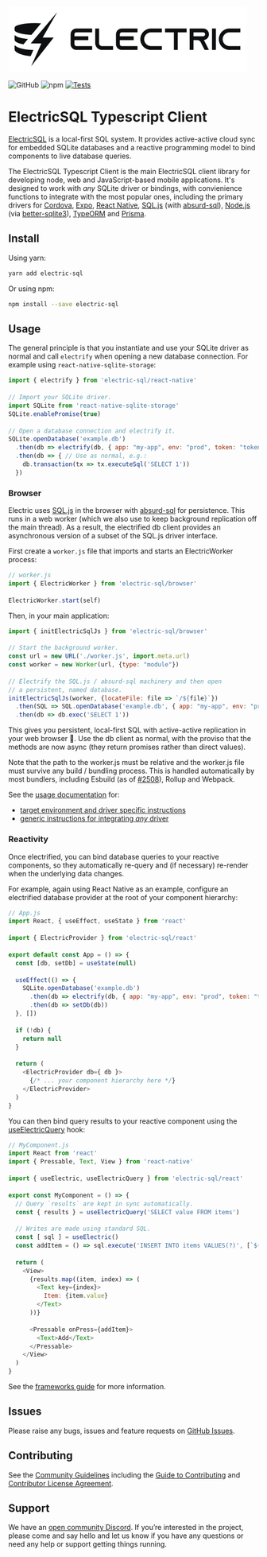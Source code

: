 <a href="https://electric-sql.com">
  <picture>
    <source media="(prefers-color-scheme: dark)"
        srcset="https://raw.githubusercontent.com/electric-sql/meta/main/identity/ElectricSQL-logo-light-trans.svg"
    />
    <source media="(prefers-color-scheme: light)"
        srcset="https://raw.githubusercontent.com/electric-sql/meta/main/identity/ElectricSQL-logo-black.svg"
    />
    <img alt="ElectricSQL logo"
        src="https://raw.githubusercontent.com/electric-sql/meta/main/identity/ElectricSQL-logo-black.svg"
    />
  </picture>
</a>

![GitHub](https://img.shields.io/github/license/electric-sql/typescript-client) ![npm](https://img.shields.io/npm/v/electric-sql) [![Tests](https://github.com/electric-sql/typescript-client/actions/workflows/tests.yml/badge.svg?event=push)](https://github.com/electric-sql/typescript-client/actions/workflows/tests.yml)

# ElectricSQL Typescript Client

[ElectricSQL](https://electric-sql.com) is a local-first SQL system. It provides active-active cloud sync for embedded SQLite databases and a reactive programming model to bind components to live database queries.

The ElectricSQL Typescript Client is the main ElectricSQL client library for developing node, web and JavaScript-based mobile applications. It's designed to work with *any* SQLite driver or bindings, with convienience functions to integrate with the most popular ones, including the primary drivers for [Cordova](https://electric-sql.com/docs/usage/drivers#cordova), [Expo](https://electric-sql.com/docs/usage/drivers#expo), [React Native](https://electric-sql.com/docs/usage/drivers#react-native), [SQL.js](https://electric-sql.com/docs/drivers/web) (with [absurd-sql](https://electric-sql.com/docs/usage/web)), [Node.js](https://electric-sql.com/docs/usage/drivers#edge) (via [better-sqlite3](https://electric-sql.com/docs/usage/drivers#node)), [TypeORM](https://electric-sql.com/docs/usage/frameworks#typeorm) and [Prisma](https://electric-sql.com/docs/usage/frameworks#prisma).

## Install

Using yarn:

```sh
yarn add electric-sql
```

Or using npm:

```sh
npm install --save electric-sql
```

## Usage

The general principle is that you instantiate and use your SQLite driver as normal and call `electrify` when opening a new database connection. For example using `react-native-sqlite-storage`:

```js
import { electrify } from 'electric-sql/react-native'

// Import your SQLite driver.
import SQLite from 'react-native-sqlite-storage'
SQLite.enablePromise(true)

// Open a database connection and electrify it.
SQLite.openDatabase('example.db')
  .then(db => electrify(db, { app: "my-app", env: "prod", token: "token", migrations: [] }))
  .then(db => { // Use as normal, e.g.:
    db.transaction(tx => tx.executeSql('SELECT 1'))
  })
```

### Browser

Electric uses [SQL.js](https://electric-sql.com/docs/usage/web) in the browser with [absurd-sql](https://electric-sql.com/docs/usage/web) for persistence. This runs in a web worker (which we also use to keep background replication off the main thread). As a result, the electrified db client provides an asynchronous version of a subset of the SQL.js driver interface.

First create a `worker.js` file that imports and starts an ElectricWorker process:

```js
// worker.js
import { ElectricWorker } from 'electric-sql/browser'

ElectricWorker.start(self)
```

Then, in your main application:

```js
import { initElectricSqlJs } from 'electric-sql/browser'

// Start the background worker.
const url = new URL('./worker.js', import.meta.url)
const worker = new Worker(url, {type: "module"})

// Electrify the SQL.js / absurd-sql machinery and then open
// a persistent, named database.
initElectricSqlJs(worker, {locateFile: file => `/${file}`})
  .then(SQL => SQL.openDatabase('example.db', { app: "my-app", env: "prod", token: "token", migrations: [] }))
  .then(db => db.exec('SELECT 1'))
```

This gives you persistent, local-first SQL with active-active replication
in your web browser 🤯. Use the db client as normal, with the proviso that
the methods are now async (they return promises rather than direct values).

Note that the path to the worker.js must be relative and the worker.js file
must survive any build / bundling process. This is handled automatically by
most bundlers, including Esbuild (as of [#2508](https://github.com/evanw/esbuild/pull/2508)), Rollup and Webpack.

See the [usage documentation](https://electric-sql.com/docs/guides/usage) for:

- [target environment and driver specific instructions](https://electric-sql.com/docs/usage/drivers)
- [generic instructions for integrating *any* driver](https://electric-sql.com/docs/usage/drivers#generic)

### Reactivity

Once electrified, you can bind database queries to your reactive components, so they automatically re-query and (if necessary) re-render when the underlying data changes.

For example, again using React Native as an example, configure an electrified database provider at the root of your component hierarchy:

```js
// App.js
import React, { useEffect, useState } from 'react'

import { ElectricProvider } from 'electric-sql/react'

export default const App = () => {
  const [db, setDb] = useState(null)

  useEffect(() => {
    SQLite.openDatabase('example.db')
      .then(db => electrify(db, { app: "my-app", env: "prod", token: "token" }))
      .then(db => setDb(db))
  }, [])

  if (!db) { 
    return null
  }

  return (
    <ElectricProvider db={ db }>
      {/* ... your component hierarchy here */}
    </ElectricProvider>
  )
}
````

You can then bind query results to your reactive component using the [useElectricQuery](https://github.com/electric-sql/typescript-client/blob/main/src/frameworks/react/hooks.ts) hook:

```js
// MyComponent.js
import React from 'react'
import { Pressable, Text, View } from 'react-native'

import { useElectric, useElectricQuery } from 'electric-sql/react'

export const MyComponent = () => {
  // Query `results` are kept in sync automatically.
  const { results } = useElectricQuery('SELECT value FROM items')

  // Writes are made using standard SQL.
  const [ sql ] = useElectric()
  const addItem = () => sql.execute('INSERT INTO items VALUES(?)', [`${Date.now()}`])

  return (
    <View>
      {results.map((item, index) => (
        <Text key={index}>
          Item: {item.value}
        </Text>
      ))}

      <Pressable onPress={addItem}>
        <Text>Add</Text>
      </Pressable>
    </View>
  )
}
```

See the [frameworks guide](https://electric-sql.com/docs/usage/frameworks) for more information.

## Issues

Please raise any bugs, issues and feature requests on [GitHub Issues](https://github.com/electric-sql/typescript-client/issues).

## Contributing

See the [Community Guidelines](https://github.com/electric-sql/meta) including the [Guide to Contributing](https://github.com/electric-sql/meta/blob/main/CONTRIBUTING.md) and [Contributor License Agreement](https://github.com/electric-sql/meta/blob/main/CLA.md).

## Support

We have an [open community Discord](https://discord.gg/B7kHGwDcbj). If you’re interested in the project, please come and say hello and let us know if you have any questions or need any help or support getting things running.
